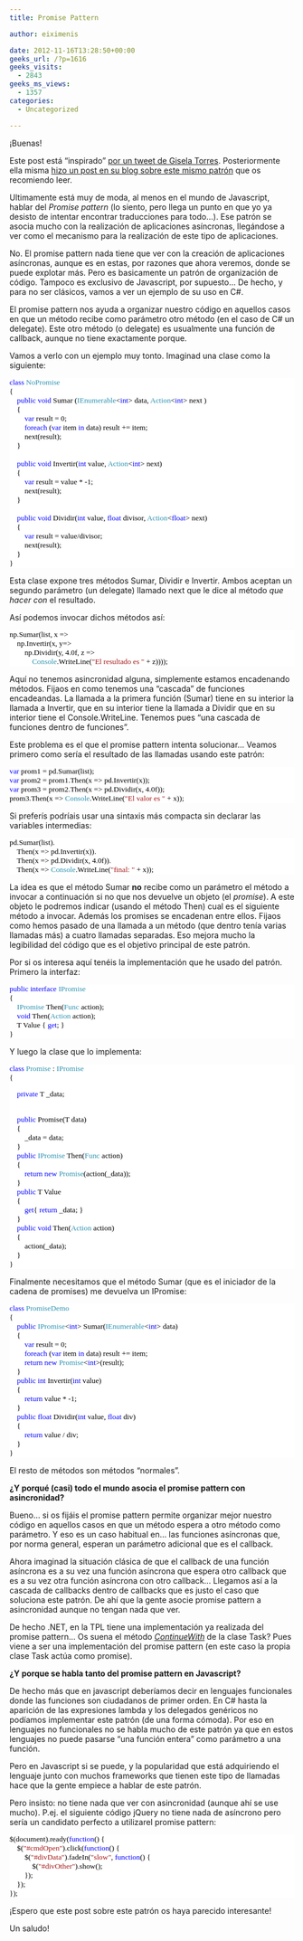 ```yaml
---
title: Promise Pattern

author: eiximenis

date: 2012-11-16T13:28:50+00:00
geeks_url: /?p=1616
geeks_visits:
  - 2843
geeks_ms_views:
  - 1357
categories:
  - Uncategorized

---
```

¡Buenas! 

Este post está “inspirado” <a href="https://twitter.com/0GiS0/status/268729356761849856" target="_blank" rel="noopener noreferrer">por un tweet de Gisela Torres</a>. Posteriormente ella misma <a href="http://www.returngis.net/2012/11/el-patron-promise-y-callback/" target="_blank" rel="noopener noreferrer">hizo un post en su blog sobre este mismo patrón</a> que os recomiendo leer.

Ultimamente está muy de moda, al menos en el mundo de Javascript, hablar del _Promise pattern_ (lo siento, pero llega un punto en que yo ya desisto de intentar encontrar traducciones para todo…). Ese patrón se asocia mucho con la realización de aplicaciones asíncronas, llegándose a ver como el mecanismo para la realización de este tipo de aplicaciones.

No. El promise pattern nada tiene que ver con la creación de aplicaciones asíncronas, aunque es en estas, por razones que ahora veremos, donde se puede explotar más. Pero es basicamente un patrón de organización de código. Tampoco es exclusivo de Javascript, por supuesto… De hecho, y para no ser clásicos, vamos a ver un ejemplo de su uso en C#.

El promise pattern nos ayuda a organizar nuestro código en aquellos casos en que un método recibe como parámetro otro método (en el caso de C# un delegate). Este otro método (o delegate) es usualmente una función de callback, aunque no tiene exactamente porque.

Vamos a verlo con un ejemplo muy tonto. Imaginad una clase como la siguiente:

<div style="font-size: 10pt; font-family: consolas; background: white; color: black">
  <p style="margin: 0px">
    <span style="color: blue">class</span> <span style="color: #2b91af">NoPromise</span>
  </p>
  
  <p style="margin: 0px">
    {
  </p>
  
  <p style="margin: 0px">
    &#160;&#160;&#160; <span style="color: blue">public</span> <span style="color: blue">void</span> Sumar (<span style="color: #2b91af">IEnumerable</span><<span style="color: blue">int</span>> data, <span style="color: #2b91af">Action</span><<span style="color: blue">int</span>> next )
  </p>
  
  <p style="margin: 0px">
    &#160;&#160;&#160; {
  </p>
  
  <p style="margin: 0px">
    &#160;&#160;&#160;&#160;&#160;&#160;&#160; <span style="color: blue">var</span> result = 0;
  </p>
  
  <p style="margin: 0px">
    &#160;&#160;&#160;&#160;&#160;&#160;&#160; <span style="color: blue">foreach</span> (<span style="color: blue">var</span> item <span style="color: blue">in</span> data) result += item;
  </p>
  
  <p style="margin: 0px">
    &#160;&#160;&#160;&#160;&#160;&#160;&#160; next(result);
  </p>
  
  <p style="margin: 0px">
    &#160;&#160;&#160; }
  </p>
  
  <p style="margin: 0px">
    &#160;
  </p>
  
  <p style="margin: 0px">
    &#160;&#160;&#160; <span style="color: blue">public</span> <span style="color: blue">void</span> Invertir(<span style="color: blue">int</span> value, <span style="color: #2b91af">Action</span><<span style="color: blue">int</span>> next)
  </p>
  
  <p style="margin: 0px">
    &#160;&#160;&#160; {
  </p>
  
  <p style="margin: 0px">
    &#160;&#160;&#160;&#160;&#160;&#160;&#160; <span style="color: blue">var</span> result = value * -1;
  </p>
  
  <p style="margin: 0px">
    &#160;&#160;&#160;&#160;&#160;&#160;&#160; next(result);
  </p>
  
  <p style="margin: 0px">
    &#160;&#160;&#160; }
  </p>
  
  <p style="margin: 0px">
    &#160;
  </p>
  
  <p style="margin: 0px">
    &#160;&#160;&#160; <span style="color: blue">public</span> <span style="color: blue">void</span> Dividir(<span style="color: blue">int</span> value, <span style="color: blue">float</span> divisor, <span style="color: #2b91af">Action</span><<span style="color: blue">float</span>> next)
  </p>
  
  <p style="margin: 0px">
    &#160;&#160;&#160; {
  </p>
  
  <p style="margin: 0px">
    &#160;&#160;&#160;&#160;&#160;&#160;&#160; <span style="color: blue">var</span> result = value/divisor;
  </p>
  
  <p style="margin: 0px">
    &#160;&#160;&#160;&#160;&#160;&#160;&#160; next(result);
  </p>
  
  <p style="margin: 0px">
    &#160;&#160;&#160; }
  </p>
  
  <p style="margin: 0px">
    }
  </p></p>
</div>

Esta clase expone tres métodos Sumar, Dividir e Invertir. Ambos aceptan un segundo parámetro (un delegate) llamado next que le dice al método _que hacer con_ el resultado.

Así podemos invocar dichos métodos así:

<div style="font-size: 10pt; font-family: consolas; background: white; color: black">
  <p style="margin: 0px">
    np.Sumar(list, x =>
  </p>
  
  <p style="margin: 0px">
    &#160;&#160;&#160; np.Invertir(x, y=>
  </p>
  
  <p style="margin: 0px">
    &#160;&#160;&#160;&#160;&#160;&#160;&#160; np.Dividir(y, 4.0f, z =>
  </p>
  
  <p style="margin: 0px">
    &#160;&#160;&#160;&#160;&#160;&#160;&#160;&#160;&#160;&#160;&#160; <span style="color: #2b91af">Console</span>.WriteLine(<span style="color: #a31515">"El resultado es "</span> + z))));
  </p></p>
</div>

Aquí no tenemos asincronidad alguna, simplemente estamos encadenando métodos. Fijaos en como tenemos una “cascada” de funciones encadeandas. La llamada a la primera función (Sumar) tiene en su interior la llamada a Invertir, que en su interior tiene la llamada a Dividir que en su interior tiene el Console.WriteLine. Tenemos pues “una cascada de funciones dentro de funciones”.

Este problema es el que el promise pattern intenta solucionar… Veamos primero como sería el resultado de las llamadas usando este patrón:

<div style="font-size: 10pt; font-family: consolas; background: white; color: black">
  <p style="margin: 0px">
    <span style="color: blue">var</span> prom1 = pd.Sumar(list);
  </p>
  
  <p style="margin: 0px">
    <span style="color: blue">var</span> prom2 = prom1.Then(x => pd.Invertir(x));
  </p>
  
  <p style="margin: 0px">
    <span style="color: blue">var</span> prom3 = prom2.Then(x => pd.Dividir(x, 4.0f));
  </p>
  
  <p style="margin: 0px">
    prom3.Then(x => <span style="color: #2b91af">Console</span>.WriteLine(<span style="color: #a31515">"El valor es "</span> + x));
  </p></p>
</div>

Si preferís podríais usar una sintaxis más compacta sin declarar las variables intermedias:

<div style="font-size: 10pt; font-family: consolas; background: white; color: black">
  <p style="margin: 0px">
    pd.Sumar(list).
  </p>
  
  <p style="margin: 0px">
    &#160;&#160;&#160; Then(x => pd.Invertir(x)).
  </p>
  
  <p style="margin: 0px">
    &#160;&#160;&#160; Then(x => pd.Dividir(x, 4.0f)).
  </p>
  
  <p style="margin: 0px">
    &#160;&#160;&#160; Then(x => <span style="color: #2b91af">Console</span>.WriteLine(<span style="color: #a31515">"final: "</span> + x));
  </p></p>
</div>

La idea es que el método Sumar **no** recibe como un parámetro el método a invocar a continuación si no que nos devuelve un objeto (el _promise_). A este objeto le podremos indicar (usando el método Then) cual es el siguiente método a invocar. Además los promises se encadenan entre ellos. Fijaos como hemos pasado de una llamada a un método (que dentro tenía varias llamadas más) a cuatro llamadas separadas. Eso mejora mucho la legibilidad del código que es el objetivo principal de este patrón.

Por si os interesa aquí tenéis la implementación que he usado del patrón. Primero la interfaz:

<div style="font-size: 10pt; font-family: consolas; background: white; color: black">
  <p style="margin: 0px">
    <span style="color: blue">public</span> <span style="color: blue">interface</span> <span style="color: #2b91af">IPromise</span><T>
  </p>
  
  <p style="margin: 0px">
    {
  </p>
  
  <p style="margin: 0px">
    &#160;&#160;&#160; <span style="color: #2b91af">IPromise</span><TR> Then<TR>(<span style="color: #2b91af">Func</span><T, TR> action);
  </p>
  
  <p style="margin: 0px">
    &#160;&#160;&#160; <span style="color: blue">void</span> Then(<span style="color: #2b91af">Action</span><T> action);
  </p>
  
  <p style="margin: 0px">
    &#160;&#160;&#160; T Value { <span style="color: blue">get</span>; }
  </p>
  
  <p style="margin: 0px">
    }
  </p></p>
</div>

Y luego la clase que lo implementa:

<div style="font-size: 10pt; font-family: consolas; background: white; color: black">
  <p style="margin: 0px">
    <span style="color: blue">class</span> <span style="color: #2b91af">Promise</span><T> : <span style="color: #2b91af">IPromise</span><T>
  </p>
  
  <p style="margin: 0px">
    {
  </p>
  
  <p style="mar
gin: 0px">
    &#160;&#160;&#160; <span style="color: blue">private</span> T _data;
  </p>
  
  <p style="margin: 0px">
    &#160;
  </p>
  
  <p style="margin: 0px">
    &#160;&#160;&#160; <span style="color: blue">public</span> Promise(T data)
  </p>
  
  <p style="margin: 0px">
    &#160;&#160;&#160; {
  </p>
  
  <p style="margin: 0px">
    &#160;&#160;&#160;&#160;&#160;&#160;&#160; _data = data;
  </p>
  
  <p style="margin: 0px">
    &#160;&#160;&#160; }
  </p>
  
  <p style="margin: 0px">
    &#160;&#160;&#160; <span style="color: blue">public</span> <span style="color: #2b91af">IPromise</span><TR> Then<TR>(<span style="color: #2b91af">Func</span><T, TR> action)
  </p>
  
  <p style="margin: 0px">
    &#160;&#160;&#160; {
  </p>
  
  <p style="margin: 0px">
    &#160;&#160;&#160;&#160;&#160;&#160;&#160; <span style="color: blue">return</span> <span style="color: blue">new</span> <span style="color: #2b91af">Promise</span><TR>(action(_data));
  </p>
  
  <p style="margin: 0px">
    &#160;&#160;&#160; }
  </p>
  
  <p style="margin: 0px">
    &#160;&#160;&#160; <span style="color: blue">public</span> T Value
  </p>
  
  <p style="margin: 0px">
    &#160;&#160;&#160; {
  </p>
  
  <p style="margin: 0px">
    &#160;&#160;&#160;&#160;&#160;&#160;&#160; <span style="color: blue">get</span>{ <span style="color: blue">return</span> _data; }
  </p>
  
  <p style="margin: 0px">
    &#160;&#160;&#160; }
  </p>
  
  <p style="margin: 0px">
    &#160;&#160;&#160; <span style="color: blue">public</span> <span style="color: blue">void</span> Then(<span style="color: #2b91af">Action</span><T> action)
  </p>
  
  <p style="margin: 0px">
    &#160;&#160;&#160; {
  </p>
  
  <p style="margin: 0px">
    &#160;&#160;&#160;&#160;&#160;&#160;&#160; action(_data);
  </p>
  
  <p style="margin: 0px">
    &#160;&#160;&#160; }
  </p>
  
  <p style="margin: 0px">
    }
  </p></p>
</div>

Finalmente necesitamos que el método Sumar (que es el iniciador de la cadena de promises) me devuelva un IPromise:

<div style="font-size: 10pt; font-family: consolas; background: white; color: black">
  <p style="margin: 0px">
    <span style="color: blue">class</span> <span style="color: #2b91af">PromiseDemo</span>
  </p>
  
  <p style="margin: 0px">
    {
  </p>
  
  <p style="margin: 0px">
    &#160;&#160;&#160; <span style="color: blue">public</span> <span style="color: #2b91af">IPromise</span><<span style="color: blue">int</span>> Sumar(<span style="color: #2b91af">IEnumerable</span><<span style="color: blue">int</span>> data)
  </p>
  
  <p style="margin: 0px">
    &#160;&#160;&#160; {
  </p>
  
  <p style="margin: 0px">
    &#160;&#160;&#160;&#160;&#160;&#160;&#160; <span style="color: blue">var</span> result = 0;
  </p>
  
  <p style="margin: 0px">
    &#160;&#160;&#160;&#160;&#160;&#160;&#160; <span style="color: blue">foreach</span> (<span style="color: blue">var</span> item <span style="color: blue">in</span> data) result += item;
  </p>
  
  <p style="margin: 0px">
    &#160;&#160;&#160;&#160;&#160;&#160;&#160; <span style="color: blue">return</span> <span style="color: blue">new</span> <span style="color: #2b91af">Promise</span><<span style="color: blue">int</span>>(result);
  </p>
  
  <p style="margin: 0px">
    &#160;&#160;&#160; }
  </p>
  
  <p style="margin: 0px">
    &#160;&#160;&#160; <span style="color: blue">public</span> <span style="color: blue">int</span> Invertir(<span style="color: blue">int</span> value)
  </p>
  
  <p style="margin: 0px">
    &#160;&#160;&#160; {
  </p>
  
  <p style="margin: 0px">
    &#160;&#160;&#160;&#160;&#160;&#160;&#160; <span style="color: blue">return</span> value * -1;
  </p>
  
  <p style="margin: 0px">
    &#160;&#160;&#160; }
  </p>
  
  <p style="margin: 0px">
    &#160;&#160;&#160; <span style="color: blue">public</span> <span style="color: blue">float</span> Dividir(<span style="color: blue">int</span> value, <span style="color: blue">float</span> div)
  </p>
  
  <p style="margin: 0px">
    &#160;&#160;&#160; {
  </p>
  
  <p style="margin: 0px">
    &#160;&#160;&#160;&#160;&#160;&#160;&#160; <span style="color: blue">return</span> value / div;
  </p>
  
  <p style="margin: 0px">
    &#160;&#160;&#160; }
  </p>
  
  <p style="margin: 0px">
    }
  </p></p>
</div>

El resto de métodos son métodos “normales”.

**¿Y porqué (casi) todo el mundo asocia el promise pattern con asincronidad?**

Bueno… si os fijáis el promise pattern permite organizar mejor nuestro código en aquellos casos en que un método espera a otro método como parámetro. Y eso es un caso habitual en… las funciones asíncronas que, por norma general, esperan un parámetro adicional que es el callback.

Ahora imaginad la situación clásica de que el callback de una función asíncrona es a su vez una función asíncrona que espera otro callback que es a su vez otra función asíncrona con otro callback… Llegamos así a la cascada de callbacks dentro de callbacks que es justo el caso que soluciona este patrón. De ahí que la gente asocie promise pattern a asincronidad aunque no tengan nada que ver.

De hecho .NET, en la TPL tiene una implementación ya realizada del promise pattern… Os suena el método _<a href="http://msdn.microsoft.com/es-es/library/dd270696.aspx" target="_blank" rel="noopener noreferrer">ContinueWith</a>_ de la clase Task? Pues viene a ser una implementación del promise pattern (en este caso la propia clase Task actúa como promise).

**¿Y porque se habla tanto del promise pattern en Javascript?**

De hecho más que en javascript deberíamos decir en lenguajes funcionales donde las funciones son ciudadanos de primer orden. En C# hasta la aparición de las expresiones lambda y los delegados genéricos no podíamos implementar este patrón (de una forma cómoda). Por eso en lenguajes no funcionales no se habla mucho de este patrón ya que en estos lenguajes no puede pasarse “una función entera” como parámetro a una función.

Pero en Javascript si se puede, y la popularidad que está adquiriendo el lenguaje junto con muchos frameworks que tienen este tipo de llamadas hace que la gente empiece a hablar de este patrón.

Pero insisto: no tiene nada que ver con asincronidad (aunque ahí se use mucho). P.ej. el siguiente código jQuery no tiene nada de asíncrono pero sería un candidato perfecto a utilizarel promise pattern:

<div style="font-size: 10pt; font-family: consolas; background: white; color: black">
  <p style="margin: 0px">
    $(document).ready(<span style="color: blue">function</span>() {
  </p>
  
  <p style="margin: 0px">
    &#160;&#160;&#160; $(<span style="color: #a31515">"#cmdOpen"</span>).click(<span style="color: blue">function</span>() {
  </p>
  
  <p style="margin: 0px">
    &#160;&#160;&#160;&#160;&#160;&#160;&#160; $(<span style="color: #a31515">"#divData"</span>).fadeIn(<span style="color: #a31515">"slow"</span>, <span style="color: blue">function</span>() {
  </p>
  
  <p style="margin: 0px">
    &#160;&#160;&#160;&#160;&#160;&#160;&#160;&#160;&#160;&#160;&#160; $(<span style="color: #a31515">"#divOther"</span>).show();
  </p>
  
  <p style="margin: 0px">
    &#160;&#160;&#160;&#160;&#160;&#160;&#160; });
  </p>
  
  <p style="margin: 0px">
    &#160;&#160;&#160; });
  </p>
  
  <p style="margin: 0px">
    });
  </p></p>
</div>

¡Espero que este post sobre este patrón os haya parecido interesante!

Un saludo!